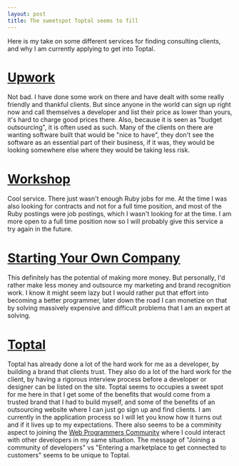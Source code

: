 ```yaml
---
layout: post
title: The sweetspot Toptal seems to fill
---
```

Here is my take on some different services for finding consulting clients, and why I am currently applying to get into Toptal.

<h1><a href='https://www.upwork.com/' target='_blank'>Upwork</a><br></h1>
Not bad. I have done some work on there and have dealt with some really friendly and thankful clients. But since anyone in the world can sign up right now and call themselves a developer and list their price as lower than yours, it's hard to charge good prices there. Also, because it is seen as "budget outsourcing", it is often used as such. Many of the clients on there are wanting software built that would be "nice to have", they don't see the software as an essential part of their business, if it was, they would be looking somewhere else where they would be taking less risk.

<h1><a href='https://letsworkshop.com/' target='_blank'>Workshop</a><br></h1>

Cool service. There just wasn't enough Ruby jobs for me. At the time I was also looking for contracts and not for a full time position, and most of the Ruby postings were job postings, which I wasn't looking for at the time. I am more open to a full time position now so I will probably give this service a try again in the future.

<h1><a href='https://devchat.tv/freelancers' target='_blank'>Starting Your Own Company</a><br></h1>
This definitely has the potential of making more money. But personally, I'd rather make less money and outsource my marketing and brand recognition work. I know it might seem lazy but I would rather put that effort into becoming a better programmer, later down the road I can monetize on that by solving massively expensive and difficult problems that I am an expert at solving.

<h1><a href='https://www.toptal.com/' target='_blank'>Toptal</a><br></h1>

Toptal has already done a lot of the hard work for me as a developer, by building a brand that clients trust. They also do a lot of the hard work for the client, by having a rigorous interview process before a developer or designer can be listed on the site. Toptal seems to occupies a sweet spot for me here in that I get some of the benefits that would come from a trusted brand that I had to build myself, and some of the benefits of an outsourcing website where I can just go sign up and find clients. I am currently in the application process so I will let you know how it turns out and if it lives up to my expectations. There also seems to be a comminity aspect to joining the <a href='https://www.toptal.com/web' target='_balnk'>Web Programmers Community</a> where I could interact with other developers in my same situation. The message of "Joining a community of developers" vs "Entering a marketplace to get connected to customers" seems to be unique to Toptal.

